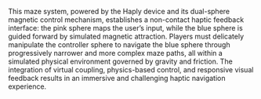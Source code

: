 This maze system, powered by the Haply device and its dual-sphere magnetic control mechanism, establishes a non-contact haptic feedback interface: the pink sphere maps the user’s input, while the blue sphere is guided forward by simulated magnetic attraction. Players must delicately manipulate the controller sphere to navigate the blue sphere through progressively narrower and more complex maze paths, all within a simulated physical environment governed by gravity and friction. The integration of virtual coupling, physics-based control, and responsive visual feedback results in an immersive and challenging haptic navigation experience.
